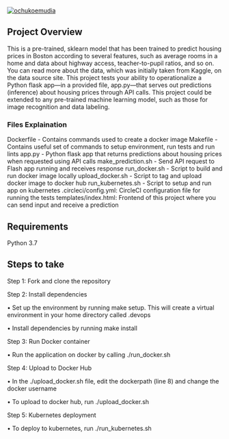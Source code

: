 [![ochukoemudia](https://circleci.com/gh/ochukoemudia/kubernetes_ml.svg?style=svg)](https://app.circleci.com/pipelines/github/ochukoemudia/kubernetes_ml?branch=master)

## Project Overview

This is a pre-trained, sklearn model that has been trained to predict housing prices in Boston according to several features, such as average rooms in a home and data about highway access, teacher-to-pupil ratios, and so on. You can read more about the data, which was initially taken from Kaggle, on the data source site. This project tests your ability to operationalize a Python flask app—in a provided file, app.py—that serves out predictions (inference) about housing prices through API calls. This project could be extended to any pre-trained machine learning model, such as those for image recognition and data labeling.

### Files Explaination

Dockerfile - Contains commands used to create a docker image
Makefile - Contains useful set of commands to setup environment, run tests and run lints
app.py - Python flask app that returns predictions about housing prices when requested using API calls
make_prediction.sh - Send API request to Flash app running and receives response
run_docker.sh - Script to build and run docker image locally
upload_docker.sh - Script to tag and upload docker image to docker hub
run_kubernetes.sh - Script to setup and run app on kubernetes
.circleci/config.yml: CircleCI configuration file for running the tests
templates/index.html: Frontend of this project where you can send input and receive a prediction

## Requirements
Python 3.7

## Steps to take

Step 1: Fork and clone the repository

Step 2: Install dependencies

•	Set up the environment by running make setup. This will create a virtual environment in your home directory called .devops

•	Install dependencies by running make install
  
Step 3: Run Docker container

•	Run the application on docker by calling ./run_docker.sh

Step 4: Upload to Docker Hub

•	In the ./upload_docker.sh file, edit the dockerpath (line 8) and change the docker username

•	To upload to docker hub, run ./upload_docker.sh

Step 5: Kubernetes deployment

•	To deploy to kubernetes, run ./run_kubernetes.sh

